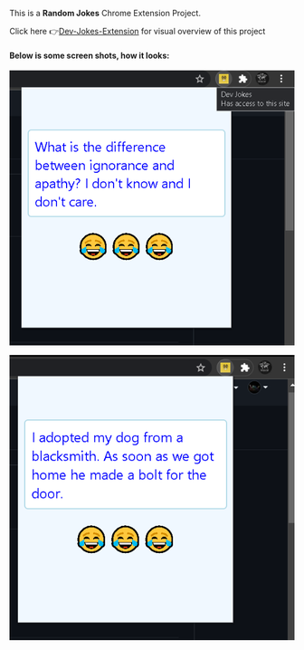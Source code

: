 
This is a <b>Random Jokes</b> Chrome Extension Project.

Click here 👉[Dev-Jokes-Extension](https://twitter.com/msgeekytaurus/status/1429874905194057734) for visual overview of this project

#### Below is some screen shots, how it looks:
![dev_jokes_extension1](Images/scrn1.png)


![dev_jokes_extension2](Images/scrn2.png)


